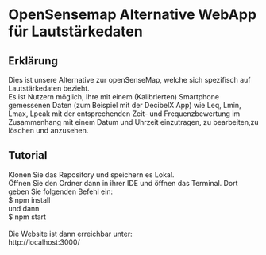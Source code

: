 # OpenSensemap Alternative WebApp für Lautstärkedaten
<h2>Erklärung</h2>
Dies ist unsere Alternative zur openSenseMap, welche sich spezifisch auf Lautstärkedaten bezieht. <br>
Es ist Nutzern möglich, Ihre mit einem (Kalibrierten) Smartphone gemessenen Daten (zum Beispiel mit der DecibelX App) wie Leq, Lmin, Lmax, Lpeak mit der entsprechenden Zeit- und Frequenzbewertung im Zusammenhang mit einem Datum und Uhrzeit einzutragen, zu bearbeiten,zu löschen und anzusehen.

<h2>Tutorial</h2>
Klonen Sie das Repository und speichern es Lokal.<br>
Öffnen Sie den Ordner dann in ihrer IDE und öffnen das Terminal. Dort geben Sie folgenden Befehl ein:
<br>
$ npm install <br>
und dann <br>
$ npm start <br>
<br>
Die Website ist dann erreichbar unter:<br>
http://localhost:3000/
<br>